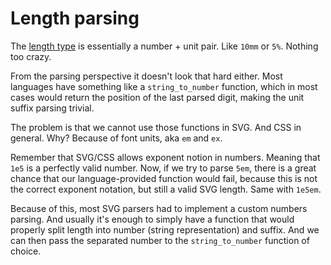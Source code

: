 # Length parsing

The [length type](https://www.w3.org/TR/css-values/#lengths) is essentially
a number + unit pair. Like `10mm` or `5%`. Nothing too crazy.

From the parsing perspective it doesn't look that hard either.
Most languages have something like a `string_to_number` function,
which in most cases would return the position of the last parsed digit,
making the unit suffix parsing trivial.

The problem is that we cannot use those functions in SVG. And CSS in general.
Why? Because of font units, aka `em` and `ex`.

Remember that SVG/CSS allows exponent notion in numbers.
Meaning that `1e5` is a perfectly valid number.
Now, if we try to parse `5em`, there is a great chance that our language-provided
function would fail, because this is not the correct exponent notation,
but still a valid SVG length. Same with `1e5em`.

Because of this, most SVG parsers had to implement a custom numbers parsing.
And usually it's enough to simply have a function that would properly split
length into number (string representation) and suffix. And we can then pass
the separated number to the `string_to_number` function of choice.
